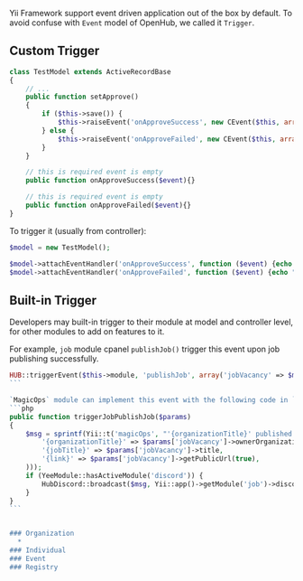 Yii Framework support event driven application out of the box by default. To avoid confuse with `Event` model of OpenHub, we called it `Trigger`.

## Custom Trigger
```php  
class TestModel extends ActiveRecordBase
{
    // ...
    public function setApprove()
    {
        if ($this->save()) {
            $this->raiseEvent('onApproveSuccess', new CEvent($this, array('model' => $this)));
        } else {
            $this->raiseEvent('onApproveFailed', new CEvent($this, array('model' => $this)));
        }
    }

    // this is required event is empty
    public function onApproveSuccess($event){}

    // this is required event is empty
    public function onApproveFailed($event){}
}
```

To trigger it (usually from controller):
```php
$model = new TestModel();

$model->attachEventHandler('onApproveSuccess', function ($event) {echo "Test model #".$event->params['model']->id." is updated successfully");});
$model->attachEventHandler('onApproveFailed', function ($event) {echo "Test model #".$event->params['model']->id." failed to update");});
```

## Built-in Trigger
Developers may built-in trigger to their module at model and controller level, for other modules to add on features to it.

For example, `job` module cpanel `publishJob()` trigger this event upon job publishing successfully.
````php
HUB::triggerEvent($this->module, 'publishJob', array('jobVacancy' => $model));
```

`MagicOps` module can implement this event with the following code in `MagicOpsModule`
```php
public function triggerJobPublishJob($params)
{
    $msg = sprintf(Yii::t('magicOps', "'{organizationTitle}' published new job vacancy '{jobTitle}' {link}", array(
        '{organizationTitle}' => $params['jobVacancy']->ownerOrganization->title,
        '{jobTitle}' => $params['jobVacancy']->title,
        '{link}' => $params['jobVacancy']->getPublicUrl(true),
    )));
    if (YeeModule::hasActiveModule('discord')) {
        HubDiscord::broadcast($msg, Yii::app()->getModule('job')->discordChannelPublishedJob);
    }
}
```


### Organization
  * 
### Individual
### Event
### Registry